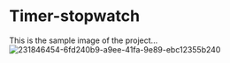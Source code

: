 # Timer-stopwatch
This is the sample image of the project...
![231846454-6fd240b9-a9ee-41fa-9e89-ebc12355b240](https://github.com/Ramumsrc10/Timer-stopwatch/assets/111674550/3f33fa23-1fcf-4113-802f-c239397d8dee)

